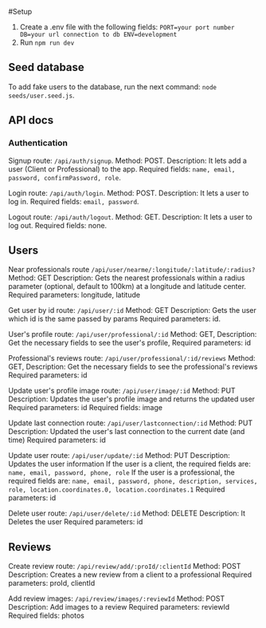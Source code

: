#Setup
1. Create a .env file with the following fields:
`PORT=your port number
DB=your url connection to db
ENV=development`
2. Run `npm run dev`

## Seed database
To add fake users to the database, run the next command: `node seeds/user.seed.js`.

## API docs

### Authentication
Signup route: `/api/auth/signup`.
Method: POST.
Description: It lets add a user (Client or Professional) to the app.
Required fields: `name, email, password, confirmPassword, role`.

Login route: `/api/auth/login`.
Method: POST.
Description: It lets a user to log in.
Required fields: `email, password`.

Logout route: `/api/auth/logout`.
Method: GET.
Description: It lets a user to log out.
Required fields: none.

## Users
Near professionals route `/api/user/nearme/:longitude/:latitude/:radius?`
Method: GET
Description: Gets the nearest professionals within a radius parameter (optional, default to 100km) at a longitude and latitude center.
Required parameters: longitude, latitude

Get user by id route: `/api/user/:id`
Method: GET
Description: Gets the user which id is the same passed by params
Required parameters: id.

User's profile route: `/api/user/professional/:id`
Method: GET,
Description: Get the necessary fields to see the user's profile,
Required parameters: id

Professional's reviews route: `/api/user/professional/:id/reviews`
Method: GET,
Description: Get the necessary fields to see the professional's reviews
Required parameters: id

Update user's profile image route: `/api/user/image/:id`
Method: PUT
Description: Updates the user's profile image and returns the updated user
Required parameters: id
Required fields: image

Update last connection route: `/api/user/lastconnection/:id`
Method: PUT
Description: Updated the user's last connection to the current date (and time)
Required parameters: id

Update user route: `/api/user/update/:id`
Method: PUT
Description: Updates the user information
If the user is a client, the required fields are: `name, email, password, phone, role`
If the user is a professional, the required fields are: `name, email, password, phone, description, services, role, location.coordinates.0, location.coordinates.1`
Required parameters: id

Delete user route: `/api/user/delete/:id`
Method: DELETE
Description: It Deletes the user
Required parameters: id

## Reviews
Create review route: `/api/review/add/:proId/:clientId`
Method: POST
Description: Creates a new review from a client to a professional
Required parameters: proId, clientId

Add review images: `/api/review/images/:reviewId`
Method: POST
Description: Add images to a review
Required parameters: reviewId
Required fields: photos